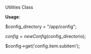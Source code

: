 Utilities Class

**Usage**: 

$config_directory = "/app/config";

$config = new Config($config_directorio);

$config->get('config.item.subitem');